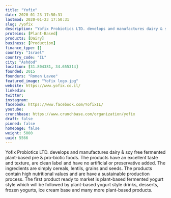 ```yaml
---
title: "Yofix"
date: 2020-01-23 17:50:31
lastmod: 2020-01-23 17:50:31
slug: /yofix
description: "Yofix Probiotics LTD. develops and manufactures dairy & soy free fermented plant-based pre & pro-biotic foods. The products have an excellent taste and texture, are clean label and have no artificial or preservative added. The ingredients are simply cereals, lentils, grains and seeds. The products contain high nutritional values and are have a sustainable production process. The first product ready to market is plant-based fermented yogurt style which will be followed by plant-based yogurt style drinks, desserts, frozen yogurts, ice cream base and many more plant-based products."
proteins: [Plant-Based]
products: [Dairy]
business: [Production]
finance_type: []
country: "Israel"
country_code: "IL"
city: "Ashdod"
location: [31.804381, 34.655314]
founded: 2015
founders: "Ronen Lavee"
featured_image: "Yofix logo.jpg"
website: https://www.yofix.co.il/
linkedin: 
twitter: 
instagram: 
facebook: https://www.facebook.com/YofixIL/
youtube: 
crunchbase: https://www.crunchbase.com/organization/yofix
draft: false
pinned: false
homepage: false
weight: 5000
uuid: 5566
---
```

Yofix Probiotics LTD. develops and manufactures dairy & soy free fermented plant-based pre & pro-biotic foods. The products have an excellent taste and texture, are clean label and have no artificial or preservative added. The ingredients are simply cereals, lentils, grains and seeds. The products contain high nutritional values and are have a sustainable production process. The first product ready to market is plant-based fermented yogurt style which will be followed by plant-based yogurt style drinks, desserts, frozen yogurts, ice cream base and many more plant-based products.
